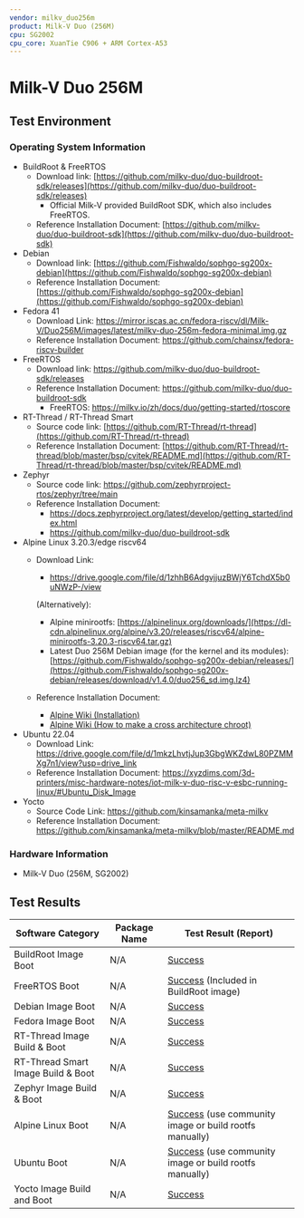 ```yaml
---
vendor: milkv_duo256m
product: Milk-V Duo (256M)
cpu: SG2002
cpu_core: XuanTie C906 + ARM Cortex-A53
---
```


# Milk-V Duo 256M

## Test Environment

### Operating System Information

- BuildRoot & FreeRTOS
  - Download link: [https://github.com/milkv-duo/duo-buildroot-sdk/releases](https://github.com/milkv-duo/duo-buildroot-sdk/releases)
    - Official Milk-V provided BuildRoot SDK, which also includes FreeRTOS.
  - Reference Installation Document: [https://github.com/milkv-duo/duo-buildroot-sdk](https://github.com/milkv-duo/duo-buildroot-sdk)
- Debian
  - Download link: [https://github.com/Fishwaldo/sophgo-sg200x-debian](https://github.com/Fishwaldo/sophgo-sg200x-debian)
  - Reference Installation Document: [https://github.com/Fishwaldo/sophgo-sg200x-debian](https://github.com/Fishwaldo/sophgo-sg200x-debian)
- Fedora 41
  - Download Link: https://mirror.iscas.ac.cn/fedora-riscv/dl/Milk-V/Duo256M/images/latest/milkv-duo-256m-fedora-minimal.img.gz
  - Reference Installation Document: https://github.com/chainsx/fedora-riscv-builder
- FreeRTOS
  - Download link: https://github.com/milkv-duo/duo-buildroot-sdk/releases
  - Reference Installation Document: https://github.com/milkv-duo/duo-buildroot-sdk
      - FreeRTOS: https://milkv.io/zh/docs/duo/getting-started/rtoscore
- RT-Thread / RT-Thread Smart
  - Source code link: [https://github.com/RT-Thread/rt-thread](https://github.com/RT-Thread/rt-thread)
  - Reference Installation Document: [https://github.com/RT-Thread/rt-thread/blob/master/bsp/cvitek/README.md](https://github.com/RT-Thread/rt-thread/blob/master/bsp/cvitek/README.md)
- Zephyr
  - Source code link: https://github.com/zephyrproject-rtos/zephyr/tree/main
  - Reference Installation Document:
      - https://docs.zephyrproject.org/latest/develop/getting_started/index.html
      - https://github.com/milkv-duo/duo-buildroot-sdk
- Alpine Linux 3.20.3/edge riscv64
  - Download Link: 
    - https://drive.google.com/file/d/1zhhB6AdgvjjuzBWjY6TchdX5b0uNWzP-/view

    (Alternatively):
    
    - Alpine minirootfs: [https://alpinelinux.org/downloads/](https://dl-cdn.alpinelinux.org/alpine/v3.20/releases/riscv64/alpine-minirootfs-3.20.3-riscv64.tar.gz)
    - Latest Duo 256M Debian image (for the kernel and its modules): [https://github.com/Fishwaldo/sophgo-sg200x-debian/releases/](https://github.com/Fishwaldo/sophgo-sg200x-debian/releases/download/v1.4.0/duo256_sd.img.lz4)
  - Reference Installation Document: 
    - [Alpine Wiki (Installation)](https://wiki.alpinelinux.org/wiki/Installation)
    - [Alpine Wiki (How to make a cross architecture chroot)](https://wiki.alpinelinux.org/wiki/How_to_make_a_cross_architecture_chroot)
- Ubuntu 22.04
  - Download Link: https://drive.google.com/file/d/1mkzLhvtjJup3GbgWKZdwL80PZMMXg7n1/view?usp=drive_link
  - Reference Installation Document: https://xyzdims.com/3d-printers/misc-hardware-notes/iot-milk-v-duo-risc-v-esbc-running-linux/#Ubuntu_Disk_Image
- Yocto
  - Source Code Link: https://github.com/kinsamanka/meta-milkv
  - Reference Installation Document: https://github.com/kinsamanka/meta-milkv/blob/master/README.md

### Hardware Information

- Milk-V Duo (256M, SG2002)

## Test Results

| Software Category                  | Package Name | Test Result (Report)                                             |
| ---------------------------------- | ------------ | ---------------------------------------------------------------- |
| BuildRoot Image Boot               | N/A          | [Success][BuildRoot]                                             |
| FreeRTOS Boot                      | N/A          | [Success][FreeRTOS] (Included in BuildRoot image)                |
| Debian Image Boot                  | N/A          | [Success][Debian]                                                |
| Fedora Image Boot                  | N/A          | [Success][Fedora]                                                |
| RT-Thread Image Build & Boot       | N/A          | [Success][RT-Thread]                                             |
| RT-Thread Smart Image Build & Boot | N/A          | [Success][RT-Smart]                                              |
| Zephyr Image Build & Boot          | N/A          | [Success][Zephyr]                                                |
| Alpine Linux Boot                  | N/A          | [Success][Alpine] (use community image or build rootfs manually) |
| Ubuntu Boot                        | N/A          | [Success][Alpine] (use community image or build rootfs manually) |
| Yocto Image Build and Boot         | N/A          | [Success][Yocto]                                                 |

[BuildRoot]: ./BuildRoot/README.md
[Debian]: ./Debian/README.md
[Fedora]: ./Fedora/README.md
[RT-Thread]: ./RT-Thread/README.md
[RT-Smart]: ./RT-Thread/README_RTSmart.md
[FreeRTOS]: ./FreeRTOS/README.md
[Zephyr]: ./Zephyr/README.md
[Alpine]: ./Alpine/README.md
[Ubuntu]: ./Ubuntu/README.md
[Yocto]: ./Yocto/README.md